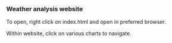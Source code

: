 ### Weather analysis website
To open, right click on index.html and open in preferred browser.

Within website, click on various charts to navigate.
